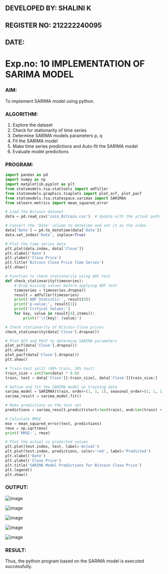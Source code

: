 ## DEVELOPED BY: SHALINI K
## REGISTER NO: 212222240095
## DATE:

# Exp.no: 10   IMPLEMENTATION OF SARIMA MODEL

### AIM:
To implement SARIMA model using python.

### ALGORITHM:
1. Explore the dataset
2. Check for stationarity of time series
3. Determine SARIMA models parameters p, q
4. Fit the SARIMA model
5. Make time series predictions and Auto-fit the SARIMA model
6. Evaluate model predictions

### PROGRAM:

```py
import pandas as pd
import numpy as np
import matplotlib.pyplot as plt
from statsmodels.tsa.stattools import adfuller
from statsmodels.graphics.tsaplots import plot_acf, plot_pacf
from statsmodels.tsa.statespace.sarimax import SARIMAX
from sklearn.metrics import mean_squared_error

# Load the Bitcoin dataset
data = pd.read_csv('coin_Bitcoin.csv')  # Update with the actual path to your Bitcoin dataset

# Convert the 'Date' column to datetime and set it as the index
data['Date'] = pd.to_datetime(data['Date'])
data.set_index('Date', inplace=True)

# Plot the time series data
plt.plot(data.index, data['Close'])
plt.xlabel('Date')
plt.ylabel('Close Price')
plt.title('Bitcoin Close Price Time Series')
plt.show()

# Function to check stationarity using ADF test
def check_stationarity(timeseries):
    # Drop missing values before applying ADF test
    timeseries = timeseries.dropna()
    result = adfuller(timeseries)
    print('ADF Statistic:', result[0])
    print('p-value:', result[1])
    print('Critical Values:')
    for key, value in result[4].items():
        print(f'\t{key}: {value}')

# Check stationarity of Bitcoin Close prices
check_stationarity(data['Close'].dropna())

# Plot ACF and PACF to determine SARIMA parameters
plot_acf(data['Close'].dropna())
plt.show()
plot_pacf(data['Close'].dropna())
plt.show()

# Train-test split (80% train, 20% test)
train_size = int(len(data) * 0.8)
train, test = data['Close'][:train_size], data['Close'][train_size:]

# Define and fit the SARIMA model on training data
sarima_model = SARIMAX(train, order=(1, 1, 1), seasonal_order=(1, 1, 1, 12))
sarima_result = sarima_model.fit()

# Make predictions on the test set
predictions = sarima_result.predict(start=len(train), end=len(train) + len(test) - 1, dynamic=False)

# Calculate RMSE
mse = mean_squared_error(test, predictions)
rmse = np.sqrt(mse)
print('RMSE:', rmse)

# Plot the actual vs predicted values
plt.plot(test.index, test, label='Actual')
plt.plot(test.index, predictions, color='red', label='Predicted')
plt.xlabel('Date')
plt.ylabel('Close Price')
plt.title('SARIMA Model Predictions for Bitcoin Close Price')
plt.legend()
plt.show()

```
### OUTPUT:

![image](https://github.com/user-attachments/assets/79cbff1d-0f89-4fac-a72e-4bcc591ff05f)

![image](https://github.com/user-attachments/assets/5105dcc2-ac2f-40ec-867f-1ea391209fa7)

![image](https://github.com/user-attachments/assets/892e2c02-d89f-41c9-8c77-464d317276bb)

![image](https://github.com/user-attachments/assets/7429051c-72e7-43f3-9e98-7c753236f0de)

![image](https://github.com/user-attachments/assets/e25e62d2-2aa4-40e1-9631-c8e74346d734)



### RESULT:
Thus, the python program based on the SARIMA model is executed successfully.
